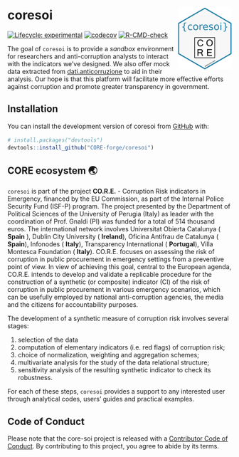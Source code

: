 
<!-- README.md is generated from README.Rmd. Please edit that file -->

# coresoi <img src="man/figures/logo.png" align="right" height="139" />

<!-- badges: start -->

[![Lifecycle:
experimental](https://img.shields.io/badge/lifecycle-experimental-orange.svg)](https://lifecycle.r-lib.org/articles/stages.html#experimental)
[![codecov](https://codecov.io/gh/CORE-forge/coresoi/branch/main/graph/badge.svg?token=DGJ8P5BZNH)](https://codecov.io/gh/CORE-forge/coresoi)
[![R-CMD-check](https://github.com/CORE-forge/core-soi/actions/workflows/R-CMD-check.yaml/badge.svg)](https://github.com/CORE-forge/core-soi/actions/workflows/R-CMD-check.yaml)
<!-- badges: end -->

The goal of `coresoi` is to provide a *sandbox* environment for
researchers and anti-corruption analysts to interact with the indicators
we’ve designed. We also offer mock data extracted from
[dati.anticorruzione](https://dati.anticorruzione.it/index.html#/home)
to aid in their analysis. Our hope is that this platform will facilitate
more effective efforts against corruption and promote greater
transparency in government.

## Installation

You can install the development version of coresoi from
[GitHub](https://github.com/) with:

``` r
# install.packages("devtools")
devtools::install_github("CORE-forge/coresoi")
```

## CORE ecosystem 🌏

`coresoi` is part of the project **CO.R.E.** - Corruption Risk
indicators in Emergency, financed by the EU Commission, as part of the
Internal Police Security Fund (ISF-P) program. The project presented by
the Department of Political Sciences of the University of Perugia
(Italy) as leader with the coordination of Prof. Gnaldi (PI) was funded
for a total of 514 thousand euros. The international network involves
Universitat Obierta Catalunya ( **Spain** ), Dublin City University (
**Ireland**), Oficina Antifrau de Catalunya ( **Spain**), Infonodes (
**Italy**), Transparency International ( **Portugal**), Villa Montesca
Foundation ( **Italy**). CO.R.E. focuses on assessing the risk of
corruption in public procurement in emergency settings from a preventive
point of view. In view of achieving this goal, central to the European
agenda, CO.R.E. intends to develop and validate a replicable procedure
for the construction of a synthetic (or composite) indicator (CI) of the
risk of corruption in public procurement in various emergency scenarios,
which can be usefully employed by national anti-corruption agencies, the
media and the citizens for accountability purposes.

The development of a synthetic measure of corruption risk involves
several stages:

1.  selection of the data
2.  computation of elementary indicators (i.e. red flags) of corruption
    risk;
3.  choice of normalization, weighting and aggregation schemes;
4.  multivariate analysis for the study of the data relational
    structure;
5.  sensitivity analysis of the resulting synthetic indicator to check
    its robustness.

For each of these steps, `coresoi` provides a support to any interested
user through analytical codes, users’ guides and practical examples.

## Code of Conduct

Please note that the core-soi project is released with a [Contributor
Code of
Conduct](https://contributor-covenant.org/version/2/1/CODE_OF_CONDUCT.html).
By contributing to this project, you agree to abide by its terms.

